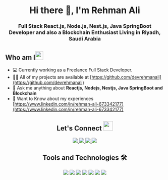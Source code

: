 <h1 align="center">Hi there 👋, I'm Rehman Ali</h1>

<h3 align="center">Full Stack React.js, Node.js, Nest.js, Java SpringBoot Developer and also a Blockchain Enthusiast Living in Riyadh, Saudi Arabia</h3>

<h2 align="left">Who am I<img src="https://media.giphy.com/media/PcKC9fLGwWSEDw0Mrj/giphy.gif" height="27px" width="25px"></h2>

- 💻 Currently working as a Freelance Full Stack Developer.
- 👨‍💻 All of my projects are available at [https://github.com/devrehmanali](https://github.com/devrehmanali)
- 💬 Ask me anything about **Reactjs, Nodejs, Nestjs, Java SpringBoot and Blockchain**
- 📄 Want to Know about my experiences [https://www.linkedin.com/in/rehman-ali-673342177](https://www.linkedin.com/in/rehman-ali-673342177)

<h2 align="center"> Let's Connect <img src="https://media.giphy.com/media/jOz35yxbuhvVQDKrce/giphy.gif" height="30px" width="30px"></h2>

<div align="center">
      <a href="https://www.linkedin.com/in/rehman-ali-673342177">
        <img src="https://img.shields.io/badge/LinkedIn-0077B5?style=for-the-badge&logo=linkedin&logoColor=white">
      </a>
      <a href="https://github.com/devrehmanali">
        <img src="https://img.shields.io/badge/GitHub-100000?style=for-the-badge&logo=github&logoColor=white">
      </a>
      <a href="mailto:dev.rehmanali@gmail.com">
        <img src="https://img.shields.io/badge/Gmail-D14836?style=for-the-badge&logo=gmail&logoColor=white">
      </a>
      <a href="https://instagram.com/rehman_a_li">
        <img src="https://img.shields.io/badge/Instagram-E4405F?style=for-the-badge&logo=instagram&logoColor=white">
      </a>
</div>

<h2 align="center">Tools and Technologies 🛠</h2>
<div align="center">
  <img src="https://img.shields.io/badge/React-20232A?style=for-the-badge&logo=react&logoColor=61DAFB" />
  <img src="https://img.shields.io/badge/JS-Node.js-success?style=for-the-badge&logo=appveyor" />
  <img src="https://img.shields.io/badge/JS-Nest.js-success?style=for-the-badge&logo=appveyor" />
  <img src="https://img.shields.io/badge/TypeScript-007ACC?style=for-the-badge&logo=typescript&logoColor=white" />
  <img src="https://img.shields.io/badge/Java-SpringBoot-green?style=for-the-badge&logo=appveyor" />
  <img src="https://img.shields.io/badge/Amazon_AWS-FF9900?style=for-the-badge&logo=amazonaws&logoColor=white" />
  <img src="https://img.shields.io/badge/Ethereum-3C3C3D?style=for-the-badge&logo=Ethereum&logoColor=white" />
<br>
<br>
</div>


